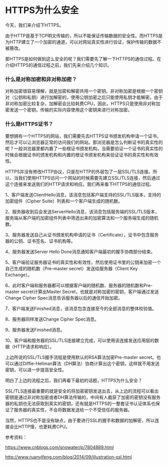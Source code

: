 
# HTTPS为什么安全

今天，我们来介绍下HTTPS。

由于HTTP是基于TCP明文传输的，所以不能保证传输数据的安全性。而HTTPS是为HTTP建立了一个加密的通道，可以对网站真实性进行验证，保护传输的数据不被篡改。

那HTTPS是如何做到这么安全的呢？我们需要先了解一下HTTPS的通信过程。在介绍HTTPS的通信过程之前，我们先来介绍几个知识。

### 什么是对称加密和非对称加密？
对称加密很容易理解，就是加密和解密共用一个密钥。非对称加密是根据一个密钥对（公钥和私钥）进行加解密的，使用公钥加密之后只能使用私钥才能解密。由于非对称加密比较复杂，加解密会比较耗费CPU，因此，HTTPS只是使用非对称加密发送一个密钥，传输的实际内容使用这个密钥来进行对称加密。

### 什么是HTTPS证书？
要想拥有一个HTTPS的网站，我们需要先去HTTPS证书颁发机构申请一个证书，然后才可以让浏览器正常的访问我们的网站。那浏览器是怎么判断证书的真实性的呢？一般浏览器里都内置了一些根证书颁发机构，当需要验证一个证书的真实性的时候会根据证书的颁发机构和内置的根证书颁发机构来验证证书的真实性和有效性。

HTTPS并没有修改HTTP协议，只是在HTTP的外层包了一层SSL/TLS连接。所以，当我们使用HTTPS访问一个网站的时候需要先建立SSL/TLS连接，然后通过这个连接来发送我们的HTTP请求和响应。我们再来看下HTTPS的通信过程。

1、客户端发送ClientHello消息，该消息包括客户端支持的SSL/TLS版本，支持的加密组件（Cipher Suite）列表和一个客户端生成的随机数。

2、服务器收到后会发送ServerHello消息，该消息包括服务端的SSL/TLS版本，服务端从客户端的加密组件列表中筛选出来的加密算法和一个服务端生成的随机数。

3、服务器发送自己从证书颁发机构申请的证书（Certificate），证书中包含服务器的公钥、证书签名、证书机构等。

4、服务器发送Server Hello Done消息通知客户端最初的握手协商部分结束。

5、客户端验证服务器证书的真实性和有效性，然后使用证书里的公钥来加密一个自己生成的随机数（Pre-master secret）发送给服务器（Client Key Exchange）。

6、此时客户端和服务器都可以根据客户端的随机数、服务器的随机数和Pre-master secret计算出Master Secret，也就是对称加密的密钥，客户端通过发送Change Cipher Spec消息告诉服务器以后的通信开始加密。

7、客户端发送Finished消息，该消息包含连接至今的全部消息的整体校验值。

8、服务器同样发送Change Cipher Spec消息。

9、服务器发送Finished消息。

10、客户端和服务器的SSL/TLS连接建立完成，可以使用该连接发送应用层的数据（HTTP请求和响应）。


上边所说的SSL/TLS握手流程是使用默认的RSA算法加密Pre-master secret。也可以通过Diffie-Hellman算法（DH算法）协商计算出这个密钥，这样就不用发送密钥，可以进一步提高安全性。


明白了上边的流程之后，我们再看下最初的话题，HTTPS为什么安全？

SSL/TLS连接最重要的就是安全的将加密密钥发送出去，从上边的流程可以看出密钥是通过非对称加密或者DH算法传输的，中间有人截获了加密的密钥没有服务器的私钥也无法获取到真实的密钥。还有就是HTTPS的一整套证书认证体系也保证了服务器的真实性，不会将数据发送给一个不受信任的服务器。


当然，HTTPS也不是没有缺点，由于要进行SSL的握手和数据的加解密，所以连接会比HTTP慢，也更耗费CPU。



参考资料：

https://www.cnblogs.com/snowater/p/7804889.html

http://www.ruanyifeng.com/blog/2014/09/illustration-ssl.html
